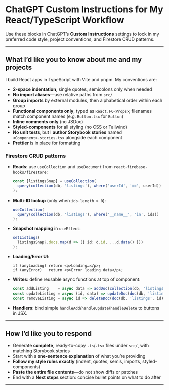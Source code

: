 # ChatGPT Custom Instructions for My React/TypeScript Workflow

Use these blocks in ChatGPT’s **Custom Instructions** settings to lock in my preferred code style, project conventions, and Firestore CRUD patterns.

---

## What I’d like you to know about me and my projects

I build React apps in TypeScript with Vite and pnpm. My conventions are:

- **2-space indentation**, single quotes, semicolons only when needed
- **No import aliases**—use relative paths from `src/`
- **Group imports** by external modules, then alphabetical order within each group
- **Functional components only**, typed as `React.FC<Props>`; filenames match component names (e.g. `Button.tsx` for `Button`)
- **Inline comments only** (no JSDoc)
- **Styled-components** for all styling (no CSS or Tailwind)
- **No unit tests**, but I **author Storybook stories** named `<Component>.stories.tsx` alongside each component
- **Prettier** is in place for formatting

### Firestore CRUD patterns

- **Reads**: use `useCollection` and `useDocument` from `react-firebase-hooks/firestore`:
  ```ts
  const [listingsSnap] = useCollection(
    query(collection(db, 'listings'), where('userId', '==', userId))
  );
  ```
- **Multi-ID lookup** (only when `ids.length > 0`):
  ```ts
  useCollection(
    query(collection(db, 'listings'), where('__name__', 'in', ids))
  );
  ```
- **Snapshot mapping** in `useEffect`:
  ```ts
  setListings(
    listingsSnap?.docs.map(d => ({ id: d.id, ...d.data() }))
  );
  ```
- **Loading/Error UI**:
  ```tsx
  if (anyLoading) return <p>Loading…</p>;
  if (anyError)   return <p>Error loading data</p>;
  ```
- **Writes**: define reusable async functions at top of component:
  ```ts
  const addListing    = async data => addDoc(collection(db, 'listings'), data);
  const updateListing = async (id, data) => updateDoc(doc(db, 'listings', id), data);
  const removeListing = async id => deleteDoc(doc(db, 'listings', id));
  ```
- **Handlers**: bind simple `handleAdd`/`handleUpdate`/`handleDelete` to buttons in JSX.

---

## How I’d like you to respond

- Generate **complete**, ready-to-copy `.ts`/`.tsx` files under `src/`, with matching Storybook stories
- Start with a **one-sentence explanation** of what you’re providing
- **Follow my style rules exactly** (indent, quotes, semis, imports, styled-components)
- **Paste the entire file contents**—do not show diffs or patches
- End with a **Next steps** section: concise bullet points on what to do after

---

